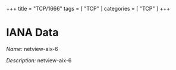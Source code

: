 +++
title = "TCP/1666"
tags = [ "TCP" ]
categories = [ "TCP" ]
+++

# IANA Data

_Name:_ netview-aix-6

_Description:_ netview-aix-6

